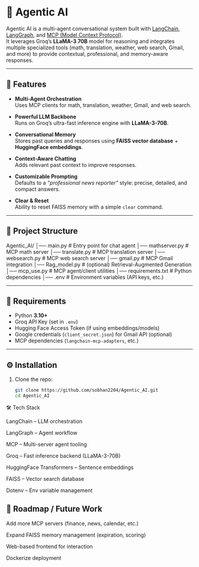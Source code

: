 # 🧠 Agentic AI

Agentic AI is a multi-agent conversational system built with [LangChain](https://www.langchain.com/), [LangGraph](https://www.langchain.com/langgraph), and [MCP (Model Context Protocol)](https://github.com/modelcontextprotocol).  
It leverages Groq’s **LLaMA-3 70B** model for reasoning and integrates multiple specialized tools (math, translation, weather, web search, Gmail, and more) to provide contextual, professional, and memory-aware responses.

---

## 🚀 Features

- **Multi-Agent Orchestration**  
  Uses MCP clients for math, translation, weather, Gmail, and web search.
  
- **Powerful LLM Backbone**  
  Runs on Groq’s ultra-fast inference engine with **LLaMA-3-70B**.

- **Conversational Memory**  
  Stores past queries and responses using **FAISS vector database** + **HuggingFace embeddings**.

- **Context-Aware Chatting**  
  Adds relevant past context to improve responses.

- **Customizable Prompting**  
  Defaults to a *“professional news reporter”* style: precise, detailed, and compact answers.

- **Clear & Reset**  
  Ability to reset FAISS memory with a simple `clear` command.

---

## 📂 Project Structure
Agentic_AI/
│── main.py # Entry point for chat agent
│── mathserver.py # MCP math server
│── translate.py # MCP translation server
│── websearch.py # MCP web search server
│── gmail.py # MCP Gmail integration
│── Rag_model.py # (optional) Retrieval-Augmented Generation
│── mcp_use.py # MCP agent/client utilities
│── requirements.txt # Python dependencies
│── .env # Environment variables (API keys, etc.)

---

## 🔑 Requirements

- Python **3.10+**
- Groq API Key (set in `.env`)
- Hugging Face Access Token (if using embeddings/models)
- Google credentials (`client_secret.json`) for Gmail API (optional)
- MCP dependencies (`langchain-mcp-adapters`, etc.)

---

## ⚙️ Installation

1. Clone the repo:
   ```bash
   git clone https://github.com/sobhan2204/Agentic_AI.git
   cd Agentic_AI
🛠️ Tech Stack

LangChain
 – LLM orchestration

LangGraph
 – Agent workflow

MCP
 – Multi-server agent tooling

Groq
 – Fast inference backend (LLaMA-3-70B)

HuggingFace Transformers
 – Sentence embeddings

FAISS
 – Vector search database

Dotenv
 – Env variable management
 
  
## 📌 Roadmap / Future Work

Add more MCP servers (finance, news, calendar, etc.)

Expand FAISS memory management (expiration, scoring)

Web-based frontend for interaction

Dockerize deployment
